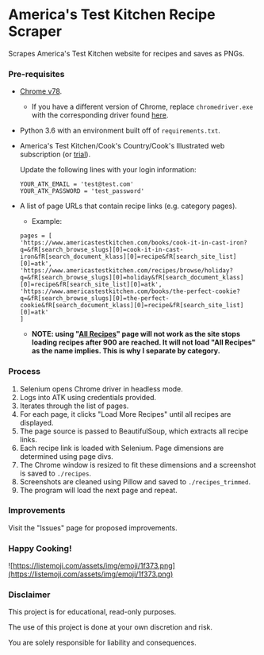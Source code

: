 # America's Test Kitchen Recipe Scraper 

Scrapes America's Test Kitchen website for recipes and saves as PNGs.

### Pre-requisites 

* [Chrome v78](https://www.techspot.com/downloads/4718-google-chrome-for-windows.html).
  * If you have a different version of Chrome, replace ```chromedriver.exe``` with the corresponding driver found [here](https://chromedriver.chromium.org/).

* Python 3.6 with an environment built off of ```requirements.txt```.

* America's Test Kitchen/Cook's Country/Cook's Illustrated web subscription (or [trial](https://www.cooksillustrated.com/trial)).
  
  Update the following lines with your login information:

  ```
  YOUR_ATK_EMAIL = 'test@test.com'
  YOUR_ATK_PASSWORD = 'test_password'
  ```

* A list of page URLs that contain recipe links (e.g. category pages). 
  * Example:
  ```
  pages = [
  'https://www.americastestkitchen.com/books/cook-it-in-cast-iron?q=&fR[search_browse_slugs][0]=cook-it-in-cast-iron&fR[search_document_klass][0]=recipe&fR[search_site_list][0]=atk',
  'https://www.americastestkitchen.com/recipes/browse/holiday?q=&fR[search_browse_slugs][0]=holiday&fR[search_document_klass][0]=recipe&fR[search_site_list][0]=atk',
  'https://www.americastestkitchen.com/books/the-perfect-cookie?q=&fR[search_browse_slugs][0]=the-perfect-cookie&fR[search_document_klass][0]=recipe&fR[search_site_list][0]=atk'
  ]
  ```
  * **NOTE: using "[All Recipes](https://www.americastestkitchen.com/recipes/browse)" page will not work as the site stops loading recipes after 900 are reached. It will not load "All Recipes" as the name implies. This is why I separate by category.**
  
### Process

1. Selenium opens Chrome driver in headless mode.
2. Logs into ATK using credentials provided.
3. Iterates through the list of pages.
4. For each page, it clicks "Load More Recipes" until all recipes are displayed.
5. The page source is passed to BeautifulSoup, which extracts all recipe links.
6. Each recipe link is loaded with Selenium. Page dimensions are determined using page divs. 
7. The Chrome window is resized to fit these dimensions and a screenshot is saved to ```./recipes```.
8. Screenshots are cleaned using Pillow and saved to ```./recipes_trimmed```.
9. The program will load the next page and repeat.

### Improvements

Visit the "Issues" page for proposed improvements.

### Happy Cooking!

![https://listemoji.com/assets/img/emoji/1f373.png](https://listemoji.com/assets/img/emoji/1f373.png)

### Disclaimer

This project is for educational, read-only purposes.

The use of this project is done at your own discretion and risk. 

You are solely responsible for liability and consequences.


